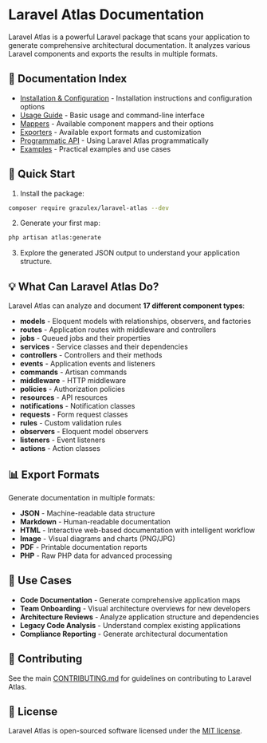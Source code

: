 # Laravel Atlas Documentation

Laravel Atlas is a powerful Laravel package that scans your application to generate comprehensive architectural documentation. It analyzes various Laravel components and exports the results in multiple formats.

## 📑 Documentation Index

- [Installation & Configuration](installation.md) - Installation instructions and configuration options
- [Usage Guide](usage.md) - Basic usage and command-line interface  
- [Mappers](mappers.md) - Available component mappers and their options
- [Exporters](exporters.md) - Available export formats and customization
- [Programmatic API](api.md) - Using Laravel Atlas programmatically
- [Examples](../examples/README.md) - Practical examples and use cases

## 🚀 Quick Start

1. Install the package:
```bash
composer require grazulex/laravel-atlas --dev
```

2. Generate your first map:
```bash
php artisan atlas:generate
```

3. Explore the generated JSON output to understand your application structure.

## 💡 What Can Laravel Atlas Do?

Laravel Atlas can analyze and document **17 different component types**:

- **models** - Eloquent models with relationships, observers, and factories
- **routes** - Application routes with middleware and controllers
- **jobs** - Queued jobs and their properties
- **services** - Service classes and their dependencies  
- **controllers** - Controllers and their methods
- **events** - Application events and listeners
- **commands** - Artisan commands
- **middleware** - HTTP middleware
- **policies** - Authorization policies
- **resources** - API resources
- **notifications** - Notification classes
- **requests** - Form request classes
- **rules** - Custom validation rules
- **observers** - Eloquent model observers
- **listeners** - Event listeners
- **actions** - Action classes

## 📊 Export Formats

Generate documentation in multiple formats:

- **JSON** - Machine-readable data structure
- **Markdown** - Human-readable documentation
- **HTML** - Interactive web-based documentation with intelligent workflow
- **Image** - Visual diagrams and charts (PNG/JPG)
- **PDF** - Printable documentation reports
- **PHP** - Raw PHP data for advanced processing

## 🎯 Use Cases

- **Code Documentation** - Generate comprehensive application maps
- **Team Onboarding** - Visual architecture overviews for new developers  
- **Architecture Reviews** - Analyze application structure and dependencies
- **Legacy Code Analysis** - Understand complex existing applications
- **Compliance Reporting** - Generate architectural documentation

## 🤝 Contributing

See the main [CONTRIBUTING.md](../CONTRIBUTING.md) for guidelines on contributing to Laravel Atlas.

## 📄 License

Laravel Atlas is open-sourced software licensed under the [MIT license](../LICENSE.md).